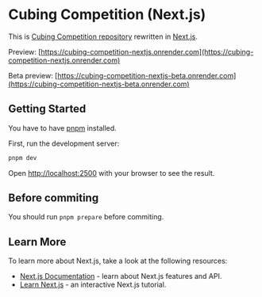 # Cubing Competition (Next.js)

This is [Cubing Competition repository](https://github.com/Cro-Cube-Comp/Cubing-competition) rewritten in [Next.js](https://nextjs.org/).

Preview: [https://cubing-competition-nextjs.onrender.com](https://cubing-competition-nextjs.onrender.com)

Beta preview: [https://cubing-competition-nextjs-beta.onrender.com](https://cubing-competition-nextjs-beta.onrender.com)

## Getting Started

You have to have [pnpm](https://pnpm.io/) installed.

First, run the development server:

```bash
pnpm dev
```

Open [http://localhost:2500](http://localhost:2500) with your browser to see the result.

## Before commiting

You should run `pnpm prepare` before commiting.

## Learn More

To learn more about Next.js, take a look at the following resources:

- [Next.js Documentation](https://nextjs.org/docs) - learn about Next.js features and API.
- [Learn Next.js](https://nextjs.org/learn) - an interactive Next.js tutorial.
